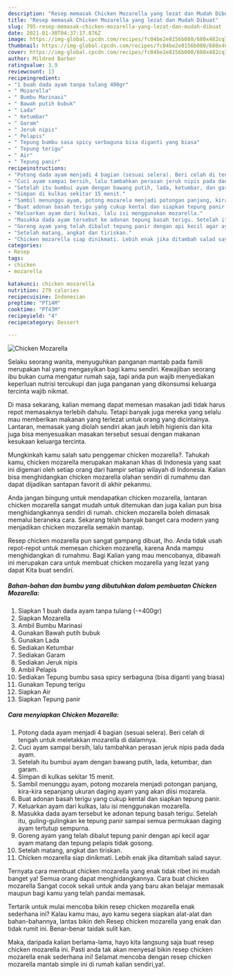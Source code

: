 ```yaml
---
description: "Resep memasak Chicken Mozarella yang lezat dan Mudah Dibuat"
title: "Resep memasak Chicken Mozarella yang lezat dan Mudah Dibuat"
slug: 795-resep-memasak-chicken-mozarella-yang-lezat-dan-mudah-dibuat
date: 2021-01-30T04:37:17.876Z
image: https://img-global.cpcdn.com/recipes/fc04be2e8156b080/680x482cq70/chicken-mozarella-foto-resep-utama.jpg
thumbnail: https://img-global.cpcdn.com/recipes/fc04be2e8156b080/680x482cq70/chicken-mozarella-foto-resep-utama.jpg
cover: https://img-global.cpcdn.com/recipes/fc04be2e8156b080/680x482cq70/chicken-mozarella-foto-resep-utama.jpg
author: Mildred Barber
ratingvalue: 3.9
reviewcount: 13
recipeingredient:
- "1 buah dada ayam tanpa tulang 400gr"
- " Mozarella"
- " Bumbu Marinasi"
- " Bawah putih bubuk"
- " Lada"
- " Ketumbar"
- " Garam"
- " Jeruk nipis"
- " Pelapis"
- " Tepung bumbu sasa spicy serbaguna bisa diganti yang biasa"
- " Tepung terigu"
- " Air"
- " Tepung panir"
recipeinstructions:
- "Potong dada ayam menjadi 4 bagian (sesuai selera). Beri celah di tengah untuk meletakkan mozarella di dalamnya."
- "Cuci ayam sampai bersih, lalu tambahkan perasan jeruk nipis pada dada ayam."
- "Setelah itu bumbui ayam dengan bawang putih, lada, ketumbar, dan garam."
- "Simpan di kulkas sekitar 15 menit."
- "Sambil menunggu ayam, potong mozarela menjadi potongan panjang, kira-kira sepanjang ukuran daging ayam yang akan diisi mozarela."
- "Buat adonan basah terigu yang cukup kental dan siapkan tepung panir."
- "Keluarkan ayam dari kulkas, lalu isi menggunakan mozarella."
- "Masukka dada ayam tersebut ke adonan tepung basah terigu. Setelah itu, guling-gulingkan ke tepung panir sampai semua permukaan daging ayam tertutup sempurna."
- "Goreng ayam yang telah dibalut tepung panir dengan api kecil agar ayam matang dan tepung pelapis tidak gosong."
- "Setelah matang, angkat dan tiriskan."
- "Chicken mozarella siap dinikmati. Lebih enak jika ditambah salad sayur."
categories:
- Resep
tags:
- chicken
- mozarella

katakunci: chicken mozarella 
nutrition: 279 calories
recipecuisine: Indonesian
preptime: "PT14M"
cooktime: "PT43M"
recipeyield: "4"
recipecategory: Dessert

---
```



![Chicken Mozarella](https://img-global.cpcdn.com/recipes/fc04be2e8156b080/680x482cq70/chicken-mozarella-foto-resep-utama.jpg)

Selaku seorang wanita, menyuguhkan panganan mantab pada famili merupakan hal yang mengasyikan bagi kamu sendiri. Kewajiban seorang ibu bukan cuma mengatur rumah saja, tapi anda pun wajib menyediakan keperluan nutrisi tercukupi dan juga panganan yang dikonsumsi keluarga tercinta wajib nikmat.

Di masa  sekarang, kalian memang dapat memesan masakan jadi tidak harus repot memasaknya terlebih dahulu. Tetapi banyak juga mereka yang selalu mau memberikan makanan yang terlezat untuk orang yang dicintainya. Lantaran, memasak yang diolah sendiri akan jauh lebih higienis dan kita juga bisa menyesuaikan masakan tersebut sesuai dengan makanan kesukaan keluarga tercinta. 



Mungkinkah kamu salah satu penggemar chicken mozarella?. Tahukah kamu, chicken mozarella merupakan makanan khas di Indonesia yang saat ini digemari oleh setiap orang dari hampir setiap wilayah di Indonesia. Kalian bisa menghidangkan chicken mozarella olahan sendiri di rumahmu dan dapat dijadikan santapan favorit di akhir pekanmu.

Anda jangan bingung untuk mendapatkan chicken mozarella, lantaran chicken mozarella sangat mudah untuk ditemukan dan juga kalian pun bisa menghidangkannya sendiri di rumah. chicken mozarella boleh dimasak memalui beraneka cara. Sekarang telah banyak banget cara modern yang menjadikan chicken mozarella semakin mantap.

Resep chicken mozarella pun sangat gampang dibuat, lho. Anda tidak usah repot-repot untuk memesan chicken mozarella, karena Anda mampu menghidangkan di rumahmu. Bagi Kalian yang mau mencobanya, dibawah ini merupakan cara untuk membuat chicken mozarella yang lezat yang dapat Kita buat sendiri.

<!--inarticleads1-->

##### Bahan-bahan dan bumbu yang dibutuhkan dalam pembuatan Chicken Mozarella:

1. Siapkan 1 buah dada ayam tanpa tulang (-+400gr)
1. Siapkan  Mozarella
1. Ambil  Bumbu Marinasi
1. Gunakan  Bawah putih bubuk
1. Gunakan  Lada
1. Sediakan  Ketumbar
1. Sediakan  Garam
1. Sediakan  Jeruk nipis
1. Ambil  Pelapis
1. Sediakan  Tepung bumbu sasa spicy serbaguna (bisa diganti yang biasa)
1. Gunakan  Tepung terigu
1. Siapkan  Air
1. Siapkan  Tepung panir




<!--inarticleads2-->

##### Cara menyiapkan Chicken Mozarella:

1. Potong dada ayam menjadi 4 bagian (sesuai selera). Beri celah di tengah untuk meletakkan mozarella di dalamnya.
1. Cuci ayam sampai bersih, lalu tambahkan perasan jeruk nipis pada dada ayam.
1. Setelah itu bumbui ayam dengan bawang putih, lada, ketumbar, dan garam.
1. Simpan di kulkas sekitar 15 menit.
1. Sambil menunggu ayam, potong mozarela menjadi potongan panjang, kira-kira sepanjang ukuran daging ayam yang akan diisi mozarela.
1. Buat adonan basah terigu yang cukup kental dan siapkan tepung panir.
1. Keluarkan ayam dari kulkas, lalu isi menggunakan mozarella.
1. Masukka dada ayam tersebut ke adonan tepung basah terigu. Setelah itu, guling-gulingkan ke tepung panir sampai semua permukaan daging ayam tertutup sempurna.
1. Goreng ayam yang telah dibalut tepung panir dengan api kecil agar ayam matang dan tepung pelapis tidak gosong.
1. Setelah matang, angkat dan tiriskan.
1. Chicken mozarella siap dinikmati. Lebih enak jika ditambah salad sayur.




Ternyata cara membuat chicken mozarella yang enak tidak ribet ini mudah banget ya! Semua orang dapat menghidangkannya. Cara buat chicken mozarella Sangat cocok sekali untuk anda yang baru akan belajar memasak maupun bagi kamu yang telah pandai memasak.

Tertarik untuk mulai mencoba bikin resep chicken mozarella enak sederhana ini? Kalau kamu mau, ayo kamu segera siapkan alat-alat dan bahan-bahannya, lantas bikin deh Resep chicken mozarella yang enak dan tidak rumit ini. Benar-benar taidak sulit kan. 

Maka, daripada kalian berlama-lama, hayo kita langsung saja buat resep chicken mozarella ini. Pasti anda tak akan menyesal bikin resep chicken mozarella enak sederhana ini! Selamat mencoba dengan resep chicken mozarella mantab simple ini di rumah kalian sendiri,ya!.

